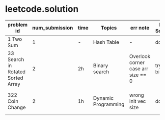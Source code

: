 # leetcode.solution



 problem id | num_submission | time | Topics | err note | Read Solution | ToDo
 ------|-----|-----|-----|-----|-----|-----
 1 Two Sum | 1 | - | Hash Table | - | done |
 33 Search in Rotated Sorted Array | 2 | 2h | Binary search | Overlook corner case arr size == 0 | try stl bisearch
 322 Coin Change | 2 | 1h | Dynamic Programming | wrong init vec size | done | try bottom-up approach 


